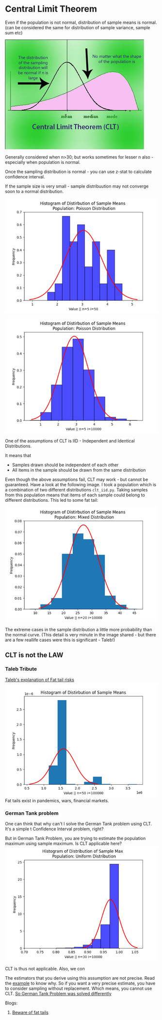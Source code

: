 # Central Limit Theorem

Even if the population is not normal, distribution of sample means is normal. (can be considered the same for distribution of sample variance, sample sum etc)

![alt text](clt.jpeg)


Generally considered when n>30; but works sometimes for lesser n also - especially when population is normal.

Once the sampling distribution is normal - you can use z-stat to calculate confidence interval.

If the sample size is very small - sample distribuution may not converge soon to a normal distribution.

![alt text](clt_poisson_n5_i50.png)

![alt text](clt_poisson_n5_i10000.png)

One of the assumptions of CLT is IID - Independent and Identical Distributions.

It means that
- Samples drawn should be independent of each other 
- All items in the sample should be drawn from the same distribution

Even though the above assumptions fail,  CLT may work - but cannot be guaranteed. Have a look at the following image. I took a population which is a combination of two different distributions `clt_iid.py`. Taking samples from this population means that items of each sample could belong to different distributions. This led to some fat tail:

![alt text](clt_iid_fattail.png)

The extreme cases in the sample distribution a little more probability than the normal curve. (This detail is very minute in the image shared - but there are a few reallife cases were this is significant - Taleb!)


## CLT is not the LAW

### Taleb Tribute

[Taleb's explanation of Fat tail risks](https://www.youtube.com/watch?v=PRywLLj9v_4)
![alt text](taleb.png)
Fat tails exist in pandemics, wars, financial markets.

### German Tank problem
One can think that why can't I solve the German Tank problem using CLT. It's a simple t Confidence Interval problem, right?

But in German Tank Problem, you are trying to estimate the population maximum using sample maximum. Is CLT applicable here?
![alt text](german_tank_cltfail.png)

CLT is thus not applicable. Also, we con

The estimators that you derive using this assumption are not precise. Read the [example](https://stats.stackexchange.com/questions/69744/why-at-all-consider-sampling-without-replacement-in-a-practical-application) to know why. So if you want a very precise estimate, you have to consider sampling without replacement. Which means, you cannot use CLT. [So German Tank Problem was solved differently](https://www.youtube.com/watch?v=quV-MCB8Ozs) 

Blogs:
1. [Beware of fat tails](https://dsaikrishna.wordpress.com/2021/06/06/beware-of-fat-tails/)